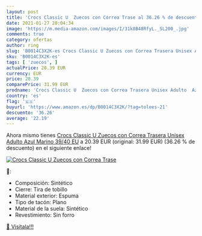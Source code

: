 ```yaml
---
layout: post
title: 'Crocs Classic U  Zuecos con Correa Trase al 36.26 % de descuento'
date: 2021-01-27 20:04:34
image: 'https://m.media-amazon.com/images/I/31k8B48RfyL._SL200_.jpg'
comments: true
category: ofertas
author: ring
slug: 'B0014C3X2K-es Crocs Classic U Zuecos con Correa Trasera Unisex Adulto...'
sku: 'B0014C3X2K-es'
tags: [ 'zuecos', ]
actualPrice: 20.39 EUR
currency: EUR
price: 20.39
comparePrice: 31.99 EUR
prodname: 'Crocs Classic U  Zuecos con Correa Trasera Unisex Adulto  Azul Marino  39/40 EU'
country: 'es'
flag: '🇪🇸'
buyurl: 'https://www.amazon.es/dp/B0014C3X2K/?tag=tolees-21'
descuento: '36.26'
average: '22.19'
---
```


Ahora mismo tienes [Crocs Classic U  Zuecos con Correa Trasera Unisex Adulto  Azul Marino  39/40 EU](https://www.amazon.es/dp/B0014C3X2K/?tag=tolees-21) a 20.39 EUR (original: 31.99 EUR) (36.26 %  de descuento) en el siguiente enlace!

[![Crocs Classic U  Zuecos con Correa Trase](https://m.media-amazon.com/images/I/31k8B48RfyL._SL200_.jpg)](https://www.amazon.es/dp/B0014C3X2K/?tag=tolees-21)

🔎:

- Composición: Sintético
- Cierre: Tira de tobillo
- Material exterior: Espuma
- Tipo de tacón: Plano
- Material de la suela: Sintético
- Revestimiento: Sin forro

[🛒 Visítala!!!](https://www.amazon.es/dp/B0014C3X2K/?tag=tolees-21)
